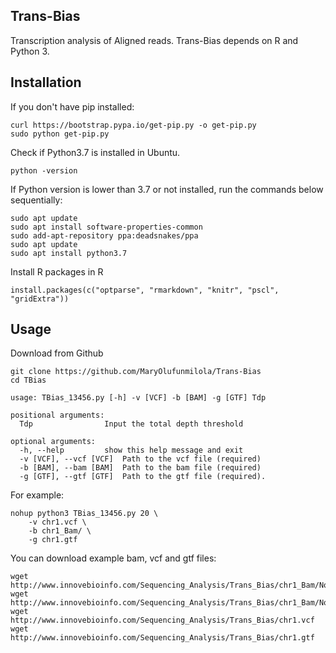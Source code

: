 ## Trans-Bias

Transcription analysis of Aligned reads. Trans-Bias depends on R and Python 3.

## Installation

If you don't have pip installed:

``` 
curl https://bootstrap.pypa.io/get-pip.py -o get-pip.py 
sudo python get-pip.py
```

Check if Python3.7 is installed in Ubuntu.

```
python -version
```

If Python version is lower than 3.7 or not installed, run the commands below sequentially:

```
sudo apt update
sudo apt install software-properties-common
sudo add-apt-repository ppa:deadsnakes/ppa
sudo apt update
sudo apt install python3.7
```

Install R packages in R

```
install.packages(c("optparse", "rmarkdown", "knitr", "pscl", "gridExtra"))
```

## Usage

Download from Github

```
git clone https://github.com/MaryOlufunmilola/Trans-Bias
cd TBias 

usage: TBias_13456.py [-h] -v [VCF] -b [BAM] -g [GTF] Tdp

positional arguments:
  Tdp                Input the total depth threshold

optional arguments:
  -h, --help         show this help message and exit
  -v [VCF], --vcf [VCF]  Path to the vcf file (required)
  -b [BAM], --bam [BAM]  Path to the bam file (required)
  -g [GTF], --gtf [GTF]  Path to the gtf file (required).
```

For example:
```
nohup python3 TBias_13456.py 20 \
    -v chr1.vcf \
    -b chr1_Bam/ \
    -g chr1.gtf
```

You can download example bam, vcf and gtf files:

```
wget http://www.innovebioinfo.com/Sequencing_Analysis/Trans_Bias/chr1_Bam/No_Treatment_5.bam
wget http://www.innovebioinfo.com/Sequencing_Analysis/Trans_Bias/chr1_Bam/No_Treatment_5.bam.bai
wget http://www.innovebioinfo.com/Sequencing_Analysis/Trans_Bias/chr1.vcf
wget http://www.innovebioinfo.com/Sequencing_Analysis/Trans_Bias/chr1.gtf
```
